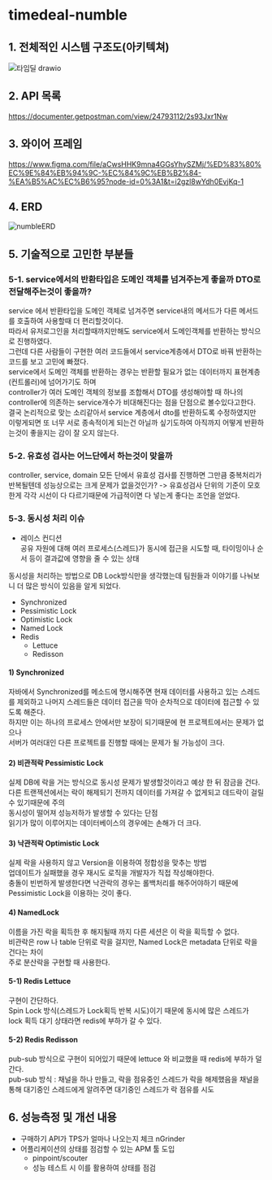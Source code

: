 # timedeal-numble

## 1. 전체적인 시스템 구조도(아키텍쳐)  
![타임딜 drawio](https://user-images.githubusercontent.com/60431816/225598375-68fc9b2c-e963-4c0b-84f2-c2766f75e5e4.png)

## 2. API 목록  
https://documenter.getpostman.com/view/24793112/2s93Jxr1Nw

## 3. 와이어 프레임  
https://www.figma.com/file/aCwsHHK9mna4GGsYhySZMj/%ED%83%80%EC%9E%84%EB%94%9C-%EC%84%9C%EB%B2%84-%EA%B5%AC%EC%B6%95?node-id=0%3A1&t=i2gzl8wYdh0EvjKq-1

## 4. ERD
![numbleERD](https://user-images.githubusercontent.com/60431816/225566600-3dfac7dc-fb3e-45cd-aa63-e5fcd26aba82.jpg)

## 5. 기술적으로 고민한 부분들
### 5-1. service에서의 반환타입은 도메인 객체를 넘겨주는게 좋을까 DTO로 전달해주는것이 좋을까?  
service 에서 반환타입을 도메인 객체로 넘겨주면 service내의 메서드가 다른 메서드를 호출하여 사용할때 더 편리할것이다.  
따라서 유저로그인을 처리할때까지만해도 service에서 도메인객체를 반환하는 방식으로 진행하였다.  
그런데 다른 사람들이 구현한 여러 코드들에서 service계층에서 DTO로 바꿔 반환하는 코드를 보고 고민에 빠졌다.  
service에서 도메인 객체를 반환하는 경우는
반환할 필요가 없는 데이터까지 표현계층(컨트롤러)에 넘어가기도 하며  
controller가 여러 도메인 객체의 정보를 조합해서 DTO를 생성해야할 때 하나의 controller에 의존하는 service개수가 비대해진다는 점을 단점으로 볼수있다고한다.  
결국 논리적으로 맞는 소리같아서 service 계층에서 dto를 반환하도록 수정하였지만  
이렇게되면 또 너무 서로 종속적이게 되는건 아닐까 싶기도하여 아직까지 어떻게 반환하는것이 좋을지는 감이 잘 오지 않는다.  


### 5-2. 유효성 검사는 어느단에서 하는것이 맞을까  
controller, service, domain 모든 단에서 유효성 검사를 진행하면 그만큼 중복처리가 반복될텐데 성능상으로는 크게 문제가 없을것인가?
-> 유효성검사 단위의 기준이 모호한게 각각 시선이 다 다르기때문에 가급적이면 다 넣는게 좋다는 조언을 얻었다.


### 5-3. 동시성 처리 이슈
- 레이스 컨디션  
  공유 자원에 대해 여러 프로세스(스레드)가 동시에 접근을 시도할 때,
  타이밍이나 순서 등이 결과값에 영향을 줄 수 있는 상태

동시성을 처리하는 방법으로 DB Lock방식만을 생각했는데 팀원들과 이야기를 나눠보니 더 많은 방식이 있음을 알게 되었다.  
- Synchronized
- Pessimistic Lock
- Optimistic Lock
- Named Lock
- Redis
  - Lettuce
  - Redisson

#### 1) Synchronized
자바에서 Synchronized를 메소드에 명시해주면 현재 데이터를 사용하고 있는 스레드를 제외하고 나머지 스레드들은 데이터 접근을 막아 순차적으로 데이터에 접근할 수 있도록 해준다.  
하지만 이는 하나의 프로세스 안에서만 보장이 되기때문에 현 프로젝트에서는 문제가 없으나  
서버가 여러대인 다른 프로젝트를 진행할 때에는 문제가 될 가능성이 크다.  

#### 2) 비관적락 Pessimistic Lock  
실제 DB에 락을 거는 방식으로 동시성 문제가 발생할것이라고 예상 한 뒤 잠금을 건다.  
다른 트랜젝션에서는 락이 해제되기 전까지 데이터를 가져갈 수 없게되고 데드락이 걸릴 수 있기때문에 주의  
동시성이 떨어져 성능저하가 발생할 수 있다는 단점  
읽기가 많이 이루어지는 데이터베이스의 경우에는 손해가 더 크다.  

#### 3) 낙관적락 Optimistic Lock
실제 락을 사용하지 않고 Version을 이용하여 정합성을 맞추는 방법  
업데이트가 실패했을 경우 재시도 로직을 개발자가 직접 작성해야한다.  
충돌이 빈번하게 발생한다면 낙관락의 경우는 롤백처리를 해주어야하기 때문에 Pessimistic Lock을 이용하는 것이 좋다.  

#### 4) NamedLock
이름을 가진 락을 획득한 후 해지될때 까지 다른 세션은 이 락을 획득할 수 없다.  
비관락은 row 나 table 단위로 락을 걸지만, Named Lock은 metadata 단위로 락을 건다는 차이  
주로 분산락을 구현할 때 사용한다.  

#### 5-1) Redis Lettuce
구현이 간단하다.  
Spin Lock 방식(스레드가 Lock획득 반복 시도)이기 때문에 동시에 많은 스레드가 lock 획득 대기 상태라면 redis에 부하가 갈 수 있다.

#### 5-2) Redis Redisson
pub-sub 방식으로 구현이 되어있기 때문에 lettuce 와 비교했을 때 redis에 부하가 덜 간다.  
pub-sub 방식 : 채널을 하나 만들고, 락을 점유중인 스레드가 락을 해제했음을 채널을 통해 대기중인 스레드에게 알려주면 대기중인 스레드가 락 점유를 시도


## 6. 성능측정 및 개선 내용  
- 구매하기 API가 TPS가 얼마나 나오는지 체크 nGrinder
- 어플리케이션의 상태를 점검할 수 있는 APM 툴 도입
    - pinpoint/scouter
    - 성능 테스트 시 이를 활용하여 상태를 점검

